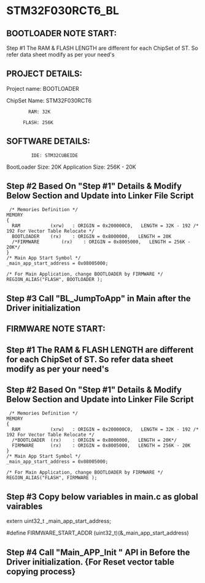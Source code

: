 # STM32F030RCT6_BL




BOOTLOADER NOTE START:
----

Step #1  The RAM & FLASH LENGTH are different for each ChipSet of ST. So refer data sheet modify as per your need's

PROJECT DETAILS:
----------------
   Project name: BOOTLOADER 

   ChipSet Name: STM32F030RCT6

			RAM: 32K

		  FLASH: 256K


SOFTWARE DETAILS:
----------------
 			 IDE: STM32CUBEIDE
 BootLoader Size: 20K
Application Size: 256K - 20K



Step #2 Based On "Step #1" Details & Modify Below Section and Update into Linker File Script
--


	 /* Memories Definition */
	MEMORY
	{
	  RAM    		(xrw)   : ORIGIN = 0x200000C0,   LENGTH = 32K - 192 /* 192 For Vector Table Relocate */
	  BOOTLOADER	(rx)    : ORIGIN = 0x8000000,   LENGTH = 20K
	  /*FIRMWARE		(rx)    : ORIGIN = 0x8005000,   LENGTH = 256K - 20K*/
	}
	/* Main App Start Symbol */
	_main_app_start_address = 0x08005000;

	/* For Main Application, change BOOTLOADER by FIRMWARE */
	REGION_ALIAS("FLASH", BOOTLOADER );



Step #3 Call "BL_JumpToApp" in Main after the Driver initialization
--

FIRMWARE NOTE START:
--

Step #1  The RAM & FLASH LENGTH are different for each ChipSet of ST. So refer data sheet modify as per your need's
---

Step #2 Based On "Step #1" Details & Modify Below Section and Update into Linker File Script
---

	 /* Memories Definition */
	MEMORY
	{
	  RAM    		(xrw)   : ORIGIN = 0x200000C0,   LENGTH = 32K - 192 /* 192 For Vector Table Relocate */
	  /*BOOTLOADER	(rx)    : ORIGIN = 0x8000000,   LENGTH = 20K*/
	  FIRMWARE		(rx)    : ORIGIN = 0x8005000,   LENGTH = 256K - 20K
	}
	/* Main App Start Symbol */
	_main_app_start_address = 0x08005000;

	/* For Main Application, change BOOTLOADER by FIRMWARE */
	REGION_ALIAS("FLASH", FIRMWARE );


Step #3 Copy below variables in main.c as global vairables 
---

extern uint32_t _main_app_start_address;

#define FIRMWARE_START_ADDR	(uint32_t)(&_main_app_start_address)



Step #4 Call "Main_APP_Init " API in Before the Driver initialization. {For Reset vector table copying process}
---

